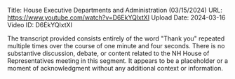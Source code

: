 Title: House Executive Departments and Administration (03/15/2024)
URL: https://www.youtube.com/watch?v=D6EkYQlxtXI
Upload Date: 2024-03-16
Video ID: D6EkYQlxtXI

The transcript provided consists entirely of the word "Thank you" repeated multiple times over the course of one minute and four seconds. There is no substantive discussion, debate, or content related to the NH House of Representatives meeting in this segment. It appears to be a placeholder or a moment of acknowledgment without any additional context or information.
